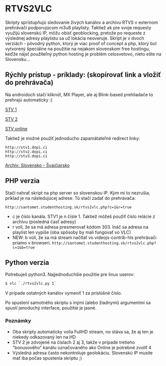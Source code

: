 # RTVS2VLC
Skripty sprístupňujú sledovanie živých kanálov a archívu RTVS v externom prehrávači podporujúcom m3u8 playlisty. Taktiež ak pre svoje requesty využijú slovenskú IP, môžu obísť geoblocking, pretože po requeste z výslednej adresy playlistu sa už lokácia neoveruje. Skript je v dvoch verziách - pôvodný python, ktorý je viac proof of concept a php, ktorý bol vytvorený špeciálne na použitie na nejakom slovenskom free hostingu, keďže nájsť použiteľný python hosting je problém celosvetovo, nieto ešte na Slovensku...

## Rýchly prístup - príklady: (skopírovať link a vložiť do prehrávača)
Na androidoch stačí kliknúť, MX Player, ale aj Blink-based prehliadače to prehrajú automaticky :) 

[STV 1](http://santomet.studenthosting.sk/rtvs2vlc.php?c=1&r=true)

[STV 2](http://santomet.studenthosting.sk/rtvs2vlc.php?c=2&r=true)

[STV online](http://santomet.studenthosting.sk/rtvs2vlc.php?c=4&r=true)

Taktiež je možné použiť jednoducho zapamätateľné redirect linky:

```
http://stv1.dopi.ci
http://stv2.dopi.ci
http://stv3.dopi.ci
```


[Archív: Slovensko - Švajčiarsko](http://santomet.studenthosting.sk/rtvs2vlc.php?c=155614&r=true)

## PHP verzia
Stačí nahrať skript na php server so slovenskou IP. Kým mi to nezrušia, príklad je na následujúcej adrese. Tú stačí zadať do prehrávača:
```
http://santomet.studenthosting.sk/rtvs2vlc.php?c=1&r=true
```
  - c je číslo kanála. STV1 je n čísle 1. Taktiež môžeš použiť číslo relácie z archívu (posledná časť adresy)
  - r volí, že sa má adresa presmerovať kódom 303. Ináč sa adresa na playlist len vypíše (oba spôsoby by mali fungovať vo VLC)
  - NEW: b volí, že sa má stream načítať vo videojs-contrib-hls prehrávači priamo v browseri. ``` http://santomet.studenthosting.sk/rtvs2vlc.php?c=1&b=true ```


## Python verzia
Potrebuješ python3.
Najjednoduchšie použitie pre linux userov: 
```sh
$ vlc `./rtvs2vlc.py 1`
```
V prípade ostatných kanálov vymeniť 1 za príslúšné číslo.

Po spustení samotného skriptu s inými (alebo žiadnymi) argumentmi sa spustí jenoduchý interface, použitie je jasné.


### Poznámky

  - Oba skripty automaticky volia FullHD stream, no stáva sa, že aj ten je niekedy odkazovaný len na HD
  - STV 2 je zdvojené na číslach 2 aj 3, takže v prípade tretieho "bonusového" kanálu označovaného ako Online je potrebné zvoliť 4
  - Výsledná adresa často nekontroluje geolokáciu. Slovenskú IP musíte mať iba počas spustenia skriptu ;)
